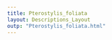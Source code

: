 ```yaml
---
title: Pterostylis_foliata
layout: Descriptions_Layout 
outp: "Pterostylis_foliata.html"
---
```



